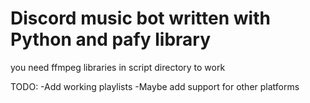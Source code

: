 # Discord music bot written with Python and pafy library

you need ffmpeg libraries in script directory to work 

TODO:
-Add working playlists
-Maybe add support for other platforms
